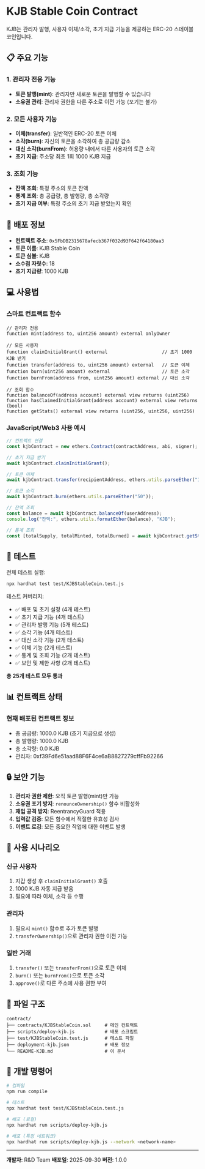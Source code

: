 # KJB Stable Coin Contract

KJB는 관리자 발행, 사용자 이체/소각, 초기 지급 기능을 제공하는 ERC-20 스테이블 코인입니다.

## 📋 주요 기능

### 1. 관리자 전용 기능
- **토큰 발행(mint)**: 관리자만 새로운 토큰을 발행할 수 있습니다
- **소유권 관리**: 관리자 권한을 다른 주소로 이전 가능 (포기는 불가)

### 2. 모든 사용자 기능
- **이체(transfer)**: 일반적인 ERC-20 토큰 이체
- **소각(burn)**: 자신의 토큰을 소각하여 총 공급량 감소
- **대신 소각(burnFrom)**: 허용량 내에서 다른 사용자의 토큰 소각
- **초기 지급**: 주소당 최초 1회 1000 KJB 지급

### 3. 조회 기능
- **잔액 조회**: 특정 주소의 토큰 잔액
- **통계 조회**: 총 공급량, 총 발행량, 총 소각량
- **초기 지급 여부**: 특정 주소의 초기 지급 받았는지 확인

## 🚀 배포 정보

- **컨트랙트 주소**: `0x5FbDB2315678afecb367f032d93F642f64180aa3`
- **토큰 이름**: KJB Stable Coin
- **토큰 심볼**: KJB
- **소수점 자릿수**: 18
- **초기 지급량**: 1000 KJB

## 💻 사용법

### 스마트 컨트랙트 함수

```solidity
// 관리자 전용
function mint(address to, uint256 amount) external onlyOwner

// 모든 사용자
function claimInitialGrant() external                    // 초기 1000 KJB 받기
function transfer(address to, uint256 amount) external   // 토큰 이체
function burn(uint256 amount) external                   // 토큰 소각
function burnFrom(address from, uint256 amount) external // 대신 소각

// 조회 함수
function balanceOf(address account) external view returns (uint256)
function hasClaimedInitialGrant(address account) external view returns (bool)
function getStats() external view returns (uint256, uint256, uint256)
```

### JavaScript/Web3 사용 예시

```javascript
// 컨트랙트 연결
const kjbContract = new ethers.Contract(contractAddress, abi, signer);

// 초기 지급 받기
await kjbContract.claimInitialGrant();

// 토큰 이체
await kjbContract.transfer(recipientAddress, ethers.utils.parseEther("100"));

// 토큰 소각
await kjbContract.burn(ethers.utils.parseEther("50"));

// 잔액 조회
const balance = await kjbContract.balanceOf(userAddress);
console.log("잔액:", ethers.utils.formatEther(balance), "KJB");

// 통계 조회
const [totalSupply, totalMinted, totalBurned] = await kjbContract.getStats();
```

## 🧪 테스트

전체 테스트 실행:
```bash
npx hardhat test test/KJBStableCoin.test.js
```

테스트 커버리지:
- ✅ 배포 및 초기 설정 (4개 테스트)
- ✅ 초기 지급 기능 (4개 테스트)
- ✅ 관리자 발행 기능 (5개 테스트)
- ✅ 소각 기능 (4개 테스트)
- ✅ 대신 소각 기능 (2개 테스트)
- ✅ 이체 기능 (2개 테스트)
- ✅ 통계 및 조회 기능 (2개 테스트)
- ✅ 보안 및 제한 사항 (2개 테스트)

**총 25개 테스트 모두 통과**

## 📊 컨트랙트 상태

### 현재 배포된 컨트랙트 정보
- 총 공급량: 1000.0 KJB (초기 지급으로 생성)
- 총 발행량: 1000.0 KJB
- 총 소각량: 0.0 KJB
- 관리자: 0xf39Fd6e51aad88F6F4ce6aB8827279cffFb92266

## 🔒 보안 기능

1. **관리자 권한 제한**: 오직 토큰 발행(mint)만 가능
2. **소유권 포기 방지**: `renounceOwnership()` 함수 비활성화
3. **재입 공격 방지**: ReentrancyGuard 적용
4. **입력값 검증**: 모든 함수에서 적절한 유효성 검사
5. **이벤트 로깅**: 모든 중요한 작업에 대한 이벤트 발생

## 🎯 사용 시나리오

### 신규 사용자
1. 지갑 생성 후 `claimInitialGrant()` 호출
2. 1000 KJB 자동 지급 받음
3. 필요에 따라 이체, 소각 등 수행

### 관리자
1. 필요시 `mint()` 함수로 추가 토큰 발행
2. `transferOwnership()`으로 관리자 권한 이전 가능

### 일반 거래
1. `transfer()` 또는 `transferFrom()`으로 토큰 이체
2. `burn()` 또는 `burnFrom()`으로 토큰 소각
3. `approve()`로 다른 주소에 사용 권한 부여

## 📁 파일 구조

```
contract/
├── contracts/KJBStableCoin.sol     # 메인 컨트랙트
├── scripts/deploy-kjb.js           # 배포 스크립트
├── test/KJBStableCoin.test.js      # 테스트 파일
├── deployment-kjb.json             # 배포 정보
└── README-KJB.md                   # 이 문서
```

## 🔧 개발 명령어

```bash
# 컴파일
npm run compile

# 테스트
npx hardhat test test/KJBStableCoin.test.js

# 배포 (로컬)
npx hardhat run scripts/deploy-kjb.js

# 배포 (특정 네트워크)
npx hardhat run scripts/deploy-kjb.js --network <network-name>
```

---

**개발자**: R&D Team
**배포일**: 2025-09-30
**버전**: 1.0.0